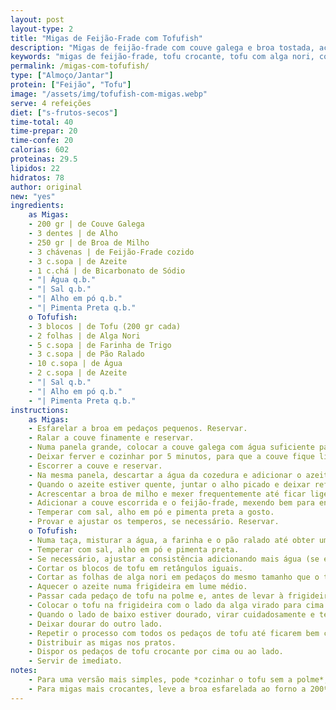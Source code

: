 ```yaml
---
layout: post
layout-type: 2
title: "Migas de Feijão-Frade com Tofufish"
description: "Migas de feijão-frade com couve galega e broa tostada, acompanhadas de tofu envolto em alga nori"
keywords: "migas de feijão-frade, tofu crocante, tofu com alga nori, comida tradicional portuguesa vegan, receita vegana com tofu, migas sem carne, prato principal vegan, tofu panado na frigideira, feijão-frade receitas, broa de milho tostada"
permalink: /migas-com-tofufish/
type: ["Almoço/Jantar"]
protein: ["Feijão", "Tofu"]
image: "/assets/img/tofufish-com-migas.webp"
serve: 4 refeições
diet: ["s-frutos-secos"]
time-total: 40
time-prepar: 20
time-confe: 20
calorias: 602
proteinas: 29.5
lipidos: 22
hidratos: 78
author: original
new: "yes"
ingredients:
    as Migas:
    - 200 gr | de Couve Galega 
    - 3 dentes | de Alho
    - 250 gr | de Broa de Milho
    - 3 chávenas | de Feijão-Frade cozido  
    - 3 c.sopa | de Azeite  
    - 1 c.chá | de Bicarbonato de Sódio  
    - "| Água q.b."  
    - "| Sal q.b."  
    - "| Alho em pó q.b."  
    - "| Pimenta Preta q.b." 
    o Tofufish:
    - 3 blocos | de Tofu (200 gr cada)  
    - 2 folhas | de Alga Nori  
    - 5 c.sopa | de Farinha de Trigo  
    - 3 c.sopa | de Pão Ralado  
    - 10 c.sopa | de Água  
    - 2 c.sopa | de Azeite  
    - "| Sal q.b."  
    - "| Alho em pó q.b."  
    - "| Pimenta Preta q.b."  
instructions:
    as Migas:
    - Esfarelar a broa em pedaços pequenos. Reservar.
    - Ralar a couve finamente e reservar.
    - Numa panela grande, colocar a couve galega com água suficiente para cobrir, adicionar sal e o bicarbonato de sódio. 
    - Deixar ferver e cozinhar por 5 minutos, para que a couve fique ligeiramente tenra, mas não totalmente cozinhada.  
    - Escorrer a couve e reservar.  
    - Na mesma panela, descartar a água da cozedura e adicionar o azeite.
    - Quando o azeite estiver quente, juntar o alho picado e deixar refogar até dourar.  
    - Acrescentar a broa de milho e mexer frequentemente até ficar ligeiramente tostadinha.  
    - Adicionar a couve escorrida e o feijão-frade, mexendo bem para envolver todos os ingredientes.  
    - Temperar com sal, alho em pó e pimenta preta a gosto.  
    - Provar e ajustar os temperos, se necessário. Reservar.
    o Tofufish:
    - Numa taça, misturar a água, a farinha e o pão ralado até obter uma massa homogénea.
    - Temperar com sal, alho em pó e pimenta preta.  
    - Se necessário, ajustar a consistência adicionando mais água (se estiver demasiado espessa) ou mais farinha/pão ralado (se estiver demasiado líquida).
    - Cortar os blocos de tofu em retângulos iguais.  
    - Cortar as folhas de alga nori em pedaços do mesmo tamanho que o tofu. Reservar. 
    - Aquecer o azeite numa frigideira em lume médio.  
    - Passar cada pedaço de tofu na polme e, antes de levar à frigideira, colar um retângulo de alga nori sobre um dos lados.  
    - Colocar o tofu na frigideira com o lado da alga virado para cima.
    - Quando o lado de baixo estiver dourado, virar cuidadosamente e temperar com sal, alho em pó e pimenta preta. 
    - Deixar dourar do outro lado.  
    - Repetir o processo com todos os pedaços de tofu até ficarem bem crocantes. 
    - Distribuir as migas nos pratos.
    - Dispor os pedaços de tofu crocante por cima ou ao lado.
    - Servir de imediato.
notes:
    - Para uma versão mais simples, pode *cozinhar o tofu sem a polme*, apenas grelhando na frigideira com sal, alho em pó e pimenta preta. Depois de grelhado, basta dispor os pedaços de alga por cima, sem necessidade de os cozinhar, mantendo uma textura mais leve e fresca.
    - Para migas mais crocantes, leve a broa esfarelada ao forno a 200ºC até dourar. Depois, adicione-a às migas no final do preparo.
---
```


